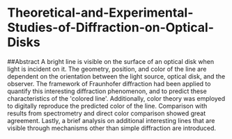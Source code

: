 # Theoretical-and-Experimental-Studies-of-Diffraction-on-Optical-Disks

##Abstract
A bright line is visible on the surface of an optical disk when light is incident on it. The geometry, position, and color of the line are dependent on the orientation between the light source, optical disk, and the observer. The framework of Fraunhofer diffraction had been applied to quantify this interesting diffraction phenomenon, and to predict these characteristics of the 'colored line'. Additionally, color theory was employed to digitally reproduce the predicted color of the line. Comparison with results from spectrometry and direct color comparison showed great agreement. Lastly, a brief analysis on additional interesting lines that are visible through mechanisms other than simple diffraction are introduced.
